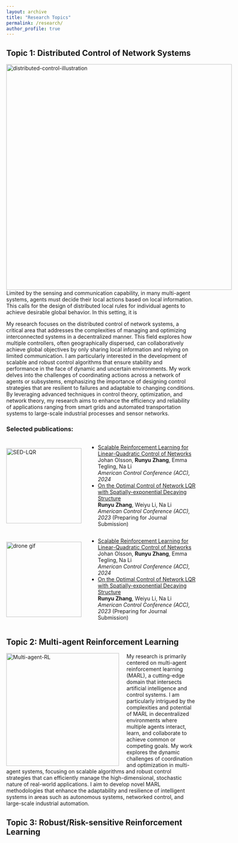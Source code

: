 ```yaml
---
layout: archive
title: "Research Topics"
permalink: /research/
author_profile: true
---
```


Topic 1: Distributed Control of Network Systems
----
<div style="float: left; margin-right: 20px;">
<img src="https://dianyu420376.github.io/runyu-cathy-zhang.github.io/images/distributed-control.png" alt="distributed-control-illustration" width="600px" height="auto">
</div>

Limited by the sensing and communication capability, in many multi-agent systems, agents must decide their local actions based on local information. This calls for the design of distributed local rules for individual agents to achieve desirable global behavior.
In this setting, it is 

My research focuses on the distributed control of network systems, a critical area that addresses the complexities of managing and optimizing interconnected systems in a decentralized manner. This field explores how multiple controllers, often geographically dispersed, can collaboratively achieve global objectives by only sharing local information and relying on limited communication. I am particularly interested in the development of scalable and robust control algorithms that ensure stability and performance in the face of dynamic and uncertain environments. My work delves into the challenges of coordinating actions across a network of agents or subsystems, emphasizing the importance of designing control strategies that are resilient to failures and adaptable to changing conditions. By leveraging advanced techniques in control theory, optimization, and network theory, my research aims to enhance the efficiency and reliability of applications ranging from smart grids and automated transportation systems to large-scale industrial processes and sensor networks.

### Selected publications:


<div style="display: flex; align-items: center;">
    <img src="https://dianyu420376.github.io/runyu-cathy-zhang.github.io/images/SED-LQR.png" alt="SED-LQR" style="width: 200px; height: auto;">
    <div style="margin-left: 20px;">
        <ul>
            <li>
                <a href="https://arxiv.org/abs/2401.16183" target="_blank">Scalable Reinforcement Learning for Linear-Quadratic Control of Networks</a>
                <br> Johan Olsson, <strong>Runyu Zhang</strong>, Emma Tegling, Na Li
                <br> <em>American Control Conference (ACC), 2024</em>
            </li>
            <li>
                <a href="https://arxiv.org/abs/2209.14376" target="_blank">On the Optimal Control of Network LQR with Spatially-exponential Decaying Structure</a>
                <br> <strong>Runyu Zhang</strong>, Weiyu Li, Na Li
                <br> <em>American Control Conference (ACC), 2023</em> (Preparing for Journal Submission)
            </li>
        </ul>
    </div>
</div>


<div style="display: flex; align-items: center;">
    <img src="https://dianyu420376.github.io/runyu-cathy-zhang.github.io/images/drone-demo.gif" alt="drone gif" style="width: 200px; height: auto;">
    <p style="margin-left: 20px;">

- [Scalable Reinforcement Learning for Linear-Quadratic Control of Networks
](https://arxiv.org/abs/2401.16183) <br> Johan Olsson, **Runyu Zhang**, Emma Tegling, Na Li
 <br> *American Control Conference (ACC), 2024*
- [On the Optimal Control of Network LQR with Spatially-exponential Decaying
Structure](https://arxiv.org/abs/2209.14376)<br>  **Runyu Zhang**, Weiyu Li, Na Li <br> *American Control Conference (ACC), 2023* (Preparing for Journal Submission)

</p>
</div>


Topic 2: Multi-agent Reinforcement Learning
----


<div style="float: left; margin-right: 20px;">
    <img src="https://dianyu420376.github.io/runyu-cathy-zhang.github.io/images/multi-agent-RL.png" alt="Multi-agent-RL" style="width: 300px; height: auto;">
</div>
My research is primarily centered on multi-agent reinforcement learning (MARL), a cutting-edge domain that intersects artificial intelligence and control systems. I am particularly intrigued by the complexities and potential of MARL in decentralized environments where multiple agents interact, learn, and collaborate to achieve common or competing goals. My work explores the dynamic challenges of coordination and optimization in multi-agent systems, focusing on scalable algorithms and robust control strategies that can efficiently manage the high-dimensional, stochastic nature of real-world applications. I aim to develop novel MARL methodologies that enhance the adaptability and resilience of intelligent systems in areas such as autonomous systems, networked control, and large-scale industrial automation.




Topic 3:  Robust/Risk-sensitive Reinforcement Learning
----

